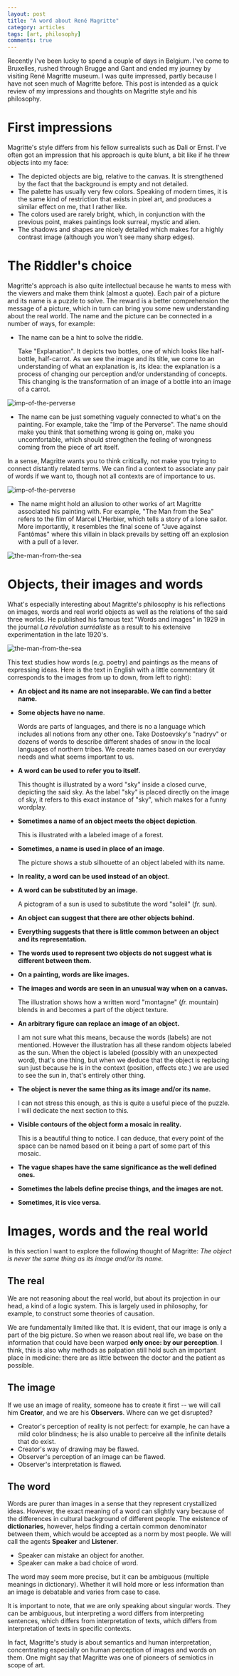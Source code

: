 ```yaml
---
layout: post
title: "A word about René Magritte" 
category: articles
tags: [art, philosophy]
comments: true
---
```


Recently I've been lucky to spend a couple of days in Belgium. I've come to
Bruxelles, rushed through Brugge and Gant and ended my journey
by visiting René Magritte museum. I was quite impressed, partly because I have 
not seen much of Magritte before. This post is intended as a quick review of
my impressions and thoughts on Magritte style and his philosophy. 


# First impressions
Magritte's style differs from his fellow surrealists such as Dali or Ernst. 
I've often got an impression that his approach is quite blunt, a bit like if he
threw objects into my face: 

* The depicted objects are big, relative to the canvas. It is strengthened by
the fact that the background is empty and not detailed.
* The palette has usually very few colors. Speaking of modern times, 
it is the same kind of restriction that exists in pixel art, and produces a
similar effect on me, that I rather like. 
* The colors used are rarely bright, which, in conjunction with the previous 
point, makes paintings look surreal, mystic and alien.
* The shadows and shapes are nicely detailed which makes for a highly contrast
image (although you won't see many sharp edges).

# The Riddler's choice 
Magritte's approach is also quite intellectual because he wants to mess with 
the viewers and make them think (almost a quote). Each 
pair of a picture and its name is a puzzle to solve. The reward is a better 
comprehension the message of a picture, which in turn can bring you some new
understanding about the real world. The name and the picture can be connected in
a number of ways, for example:

* The name can be a hint to solve the riddle.

  Take "Explanation". It depicts two bottles, one of which looks
like half-bottle, half-carrot. As we see the image and its title, we come to 
an understanding of what an explanation is, its idea: the explanation is a 
process of changing our perception and/or understanding of concepts. This
changing is the transformation of an image of a bottle into an image of a
carrot. 

![imp-of-the-perverse](/images/posts/2017-07-18-a-word-about-rene-magritte/the-explanation-1952.jpg) 


* The name can be just something vaguely connected to what's on the painting.
For example, take the "Imp of the Perverse". The name should make you think
that something wrong is going on, make you uncomfortable, which should 
strengthen the feeling of wrongness coming from the piece of art itself.

In a sense, Magritte wants you to think critically, not make you trying to
   connect distantly related terms. We can find a context to associate any pair
   of words if we want to, though not all contexts are of importance to us.

![imp-of-the-perverse](/images/posts/2017-07-18-a-word-about-rene-magritte/imp-of-the-perverse-1927.jpg) 

* The name might hold an allusion to other works of art Magritte associated his 
painting with. For example, "The Man from the Sea" refers to the film of Marcel
L'Herbier, which tells a story of a lone sailor. More importantly, it resembles
the final scene of "Juve against Fantômas" where this villain in black prevails
by setting off an explosion with a pull of a lever.

![the-man-from-the-sea](/images/posts/2017-07-18-a-word-about-rene-magritte/the-man-of-the-sea-1927.jpg)


# Objects, their images and words 
What's especially interesting about Magritte's philosophy is his reflections on
images, words and real world objects as well as the relations of the said three
worlds. He published his famous text "Words and images" in 1929 in
the journal _La révolution surréaliste_ as a result to his extensive
experimentation in the late 1920's.  

![the-man-from-the-sea](/images/posts/2017-07-18-a-word-about-rene-magritte/words-and-images-1929.gif)

This text studies how words (e.g. poetry) and
paintings as the means of expressing ideas. Here is the text in English with
a little commentary (it corresponds to the images from up to down, from left
to right):

* __An object and its name are not inseparable. We can find a better name.__

* __Some objects have no name__. 

  Words are parts of languages, and there is no a language which includes all
  notions from any other one. Take Dostoevsky's "nadryv" or dozens of words to
  describe different shades of snow in the local languages of northern tribes.
  We create names based on our everyday needs and what seems important to us.

* __A word can be used to refer you to itself.__ 

  This thought is illustrated by a word "sky" inside a closed curve, depicting
 the said sky. As the label "sky" is placed directly on the image of sky, it
 refers to this exact instance of "sky", which makes for a funny wordplay.

* __Sometimes a name of an object meets the object depiction__.

  This is illustrated with a labeled image of a forest.

* __Sometimes, a name is used in place of an image__. 

  The picture shows a stub silhouette of an object labeled with its name.

* __In reality, a word can be used instead of an object__. 

* __A word can be substituted by an image.__

  A pictogram of a sun is used to substitute the word "soleil" (_fr._ sun).

* __An object can suggest that there are other objects behind.__

* __Everything suggests that there is little common between an object and its 
representation.__

* __The words used to represent two objects do not suggest what is different
between them.__

* __On a painting, words are like images.__

* __The images and words are seen in an unusual way when on a canvas.__

  The illustration shows how a written word "montagne" (_fr._ mountain) blends
  in and becomes a part of the object texture.

* __An arbitrary figure can replace an image of an object.__

  I am not sure what this means, because the words (labels) are not mentioned.
  However the  illustration has all these random objects labeled as the sun.
  When the object is labeled (possibly with an unexpected word), that's one 
  thing, but when we deduce that the object is replacing sun just because he is
  in the context (position, effects etc.) we are used to see the sun in, 
  that's entirely other thing.

* __The object is never the same thing as its image and/or its name.__

  I can not stress this enough, as this is quite a useful piece of the puzzle.
  I will dedicate the next section to this.


* __Visible contours of the object form a mosaic in reality.__

  This is a beautiful thing to notice. I can deduce, that every point of the space can be 
  named based on it being a part of some part of this mosaic. 

* __The vague shapes have the same significance as the well defined ones.__

* __Sometimes the labels define precise things, and the images are not.__

* __Sometimes, it is vice versa.__

# Images, words and the real world  

In this section I want to explore the following thought of Magritte: 
_The object is never the same thing as its image and/or its name._

## The real 
  We are not reasoning about the real world, but about its projection in our
  head, a kind of a logic system. This is largely used in philosophy, for 
  example, to construct some theories of causation. 

  We are fundamentally limited like that. It is evident, that our image is
  only a part of the big picture. So when we reason about real life, we base on 
  the information that could have been warped __only once: by our perception__.
  I think, this is also why methods as palpation still hold such an important
  place in medicine: there are as little between the doctor and the
  patient as possible.

## The image
  If we use an image of reality, someone has to create it first -- we will 
  call him __Creator__, and we are his __Observers__. Where can we 
  get disrupted?

* Creator's perception of reality is not perfect: for example,
 he can have a mild color blindness; he is also unable to perceive all the
 infinite details that do exist.
* Creator's way of drawing may be flawed.
* Observer's perception of an image can be flawed.
* Observer's interpretation is flawed.

## The word
  Words are purer than images in a sense that they represent crystallized 
  ideas. However, the exact meaning of a word can slightly vary because of 
  the differences in cultural background of different people. The existence of
  __dictionaries__, however, helps finding a certain common denominator between
  them, which would be accepted as a norm by most people. We will call the
  agents __Speaker__ and __Listener__.

* Speaker can mistake an object for another.
* Speaker can make a bad choice of word.

The word may seem more precise, but it can be ambiguous (multiple meanings in
dictionary). Whether it will hold more or less information than an image is
debatable and varies from case to case.


It is important to note, that we are only speaking about singular words. They 
can be ambiguous, but interpreting a word differs from interpreting sentences,
which differs from interpretation of texts, which differs from interpretation
of texts in specific contexts.

In fact, Magritte's study is about semantics and human interpretation, 
concentrating especially on human perception of images and words on them. One 
might say that Magritte was one of pioneers of semiotics in scope of art. 


